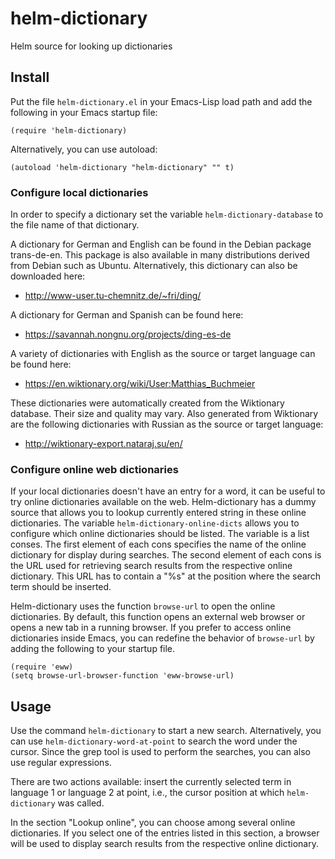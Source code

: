 helm-dictionary
===============

Helm source for looking up dictionaries

## Install

Put the file `helm-dictionary.el` in your Emacs-Lisp load path and add the following in your Emacs startup file:

    (require 'helm-dictionary)

Alternatively, you can use autoload:

    (autoload 'helm-dictionary "helm-dictionary" "" t)

### Configure local dictionaries

In order to specify a dictionary set the variable `helm-dictionary-database` to the file name of that dictionary.

A dictionary for German and English can be found in the Debian package trans-de-en.  This package is also available in many distributions derived from Debian such as Ubuntu.  Alternatively, this dictionary can also be downloaded here:

- http://www-user.tu-chemnitz.de/~fri/ding/

A dictionary for German and Spanish can be found here:

- https://savannah.nongnu.org/projects/ding-es-de

A variety of dictionaries with English as the source or target language can be found here:

- https://en.wiktionary.org/wiki/User:Matthias_Buchmeier

These dictionaries were automatically created from the Wiktionary database.  Their size and quality may vary.  Also generated from Wiktionary are the following dictionaries with Russian as the source or target language:

- http://wiktionary-export.nataraj.su/en/

### Configure online web dictionaries

If your local dictionaries doesn't have an entry for a word, it can be useful to try online dictionaries available on the web.  Helm-dictionary has a dummy source that allows you to lookup currently entered string in these online dictionaries.  The variable `helm-dictionary-online-dicts` allows you to configure which online dictionaries should be listed.  The variable is a list conses.  The first element of each cons specifies the name of the online dictionary for display during searches.  The second element of each cons is the URL used for retrieving search results from the respective online dictionary.  This URL has to contain a "%s" at the position where the search term should be inserted.

Helm-dictionary uses the function `browse-url` to open the online dictionaries.  By default, this function opens an external web browser or opens a new tab in a running browser.  If you prefer to access online dictionaries inside Emacs, you can redefine the behavior of `browse-url` by adding the following to your startup file.

    (require 'eww)
    (setq browse-url-browser-function 'eww-browse-url)

## Usage

Use the command `helm-dictionary` to start a new search.  Alternatively, you can use `helm-dictionary-word-at-point` to search the word under the cursor.  Since the grep tool is used to perform the searches, you can also use regular expressions.

There are two actions available: insert the currently selected term in language 1 or language 2 at point, i.e., the cursor position at which `helm-dictionary` was called.

In the section "Lookup online", you can choose among several online dictionaries.  If you select one of the entries listed in this section, a browser will be used to display search results from the respective online dictionary.
